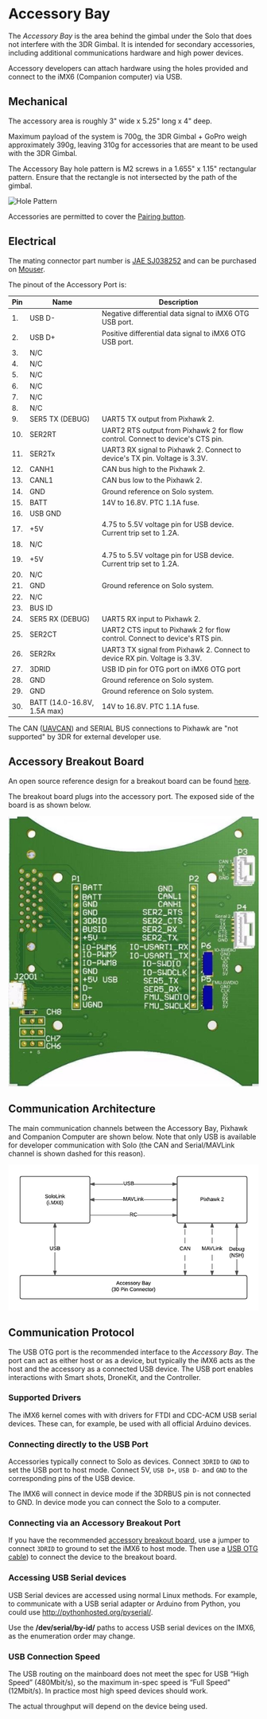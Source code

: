 # Accessory Bay

The *Accessory Bay* is the area behind the gimbal under the Solo that does not interfere with the 3DR Gimbal. It is intended for secondary accessories, including additional communications hardware and high power devices.

Accessory developers can attach hardware using the holes provided and connect to the iMX6 (Companion computer) via USB.

## Mechanical

The accessory area is roughly 3" wide x 5.25" long x 4" deep. 

Maximum payload of the system is 700g, the 3DR Gimbal + GoPro weigh approximately 390g, leaving 310g for accessories that are meant to be used with the 3DR Gimbal.

The Accessory Bay hole pattern is M2 screws in a 1.655" x 1.15" rectangular pattern. Ensure that the rectangle is not intersected by the path of the gimbal.

![Hole Pattern](https://cloud.githubusercontent.com/assets/2678765/10023369/612fcd74-6117-11e5-961d-6a9d4ffeeb35.png)


<aside class="note">
Accessories are permitted to cover the <a href="https://3dr.com/kb/pairing-solo-controller/">Pairing button</a>.
</aside>


## Electrical

The mating connector part number is [JAE SJ038252](https://jae-connectors.com/en/pdf_download_exec.cfm?param=SJ038252.pdf) and can be purchased on [Mouser](http://www.mouser.com/ProductDetail/JAE-Electronics/TX24-30R-6ST-N1E/?qs=%2fha2pyFaduiqgba8kBa6TtehVWNIeLFx3lhQ48lSxiSCqywLxSV2eg%3d%3d).

The pinout of the Accessory Port is:

Pin | Name | Description
--- | --- | --- 
1. | USB D- | Negative differential data signal to iMX6 OTG USB port.
2. | USB D+ | Positive differential data signal to iMX6 OTG USB port.
3. | N/C | 
4. | N/C | 
5. | N/C |  
6. | N/C | 
7. | N/C |  
8. | N/C |  
9. | SER5 TX (DEBUG) | UART5 TX output from Pixhawk 2.
10. | SER2RT | UART2 RTS output from Pixhawk 2 for flow control. Connect to device's CTS pin.
11. | SER2Tx | UART3 RX signal to Pixhawk 2. Connect to device's TX pin. Voltage is 3.3V.
12. | CANH1 | CAN bus high to the Pixhawk 2.
13. | CANL1 | CAN bus low to the Pixhawk 2.
14. | GND | Ground reference on Solo system.
15. | BATT | 14V to 16.8V. PTC 1.1A fuse.
16. | USB GND |  
17. | +5V |  4.75 to 5.5V voltage pin for USB device. Current trip set to 1.2A.
18. | N/C |  
19. | +5V |  4.75 to 5.5V voltage pin for USB device. Current trip set to 1.2A.
20. | N/C |  
21. | GND | Ground reference on Solo system.
22. | N/C |  
23. | BUS ID |  
24. | SER5 RX (DEBUG) | UART5 RX input to Pixhawk 2.
25. | SER2CT | UART2 CTS input to Pixhawk 2 for flow control. Connect to device's RTS pin.
26. | SER2Rx | UART3 TX signal from Pixhawk 2. Connect to device RX pin. Voltage is 3.3V.
27. | 3DRID | USB ID pin for OTG port on iMX6 OTG port	
28. | GND | Ground reference on Solo system.
29. | GND | Ground reference on Solo system.
30. | BATT (14.0-16.8V, 1.5A max) | 14V to 16.8V. PTC 1.1A fuse.

<aside class="caution">
The CAN (<a href="http://uavcan.org/UAVCAN)">UAVCAN</a>) and SERIAL BUS connections to Pixhawk are "not supported" by 3DR for external developer use.
</aside>


## Accessory Breakout Board

An open source reference design for a breakout board can be found [here](https://github.com/3drobotics/Pixhawk_OS_Hardware/tree/master/Accessory_Breakout_X1).

The breakout board plugs into the accessory port. The exposed side of the board is as shown below.

![Accessory Breakout Board PCB (from below)](/images/accessory_breakout_board_pcb_below.jpg)


## Communication Architecture

The main communication channels between the Accessory Bay, Pixhawk and Companion Computer are shown below. Note that only USB is available for developer communication with Solo (the CAN and Serial/MAVLink channel is shown dashed for this reason). 

![Accessory Bay System Architecture](/images/solo_accessory_bay_system_diagram.png)


## Communication Protocol

The USB OTG port is the recommended interface to the *Accessory Bay*. The port can act as either host or as a device, but typically the iMX6 acts as the host and the accessory as a connected USB device. The USB port enables interactions with Smart shots, DroneKit, and the Controller.

### Supported Drivers

The iMX6 kernel comes with with drivers for FTDI and CDC-ACM USB serial devices. These can, for example, be used with all official Arduino devices.

### Connecting directly to the USB Port

Accessories typically connect to Solo as devices. Connect `3DRID` to `GND` to set the USB port to host mode. Connect 5V, `USB D+`, `USB D-` and `GND` to the corresponding pins of the USB device.

The IMX6 will connect in device mode if the 3DRBUS pin is not connected to GND. In device mode you can connect the Solo to a computer.

### Connecting via an Accessory Breakout Port

If you have the recommended [accessory breakout board](#accessory-breakout-board), use a jumper to connect `3DRID` to ground to set the iMX6 to host mode. Then use a [USB OTG cable](http://www.amazon.com/Micro-USB-OTG-Adapter-Cable/dp/B00D8YZ2SA)) to connect the device to the breakout board.

### Accessing USB Serial devices

USB Serial devices are accessed using normal Linux methods. For example, to communicate with a USB serial adapter or Arduino from Python, you could use http://pythonhosted.org/pyserial/.

<aside class="tip">
Use the <strong>/dev/serial/by-id/</strong> paths to access USB serial devices on the IMX6, as the enumeration order may change.
</aside>


### USB Connection Speed

The USB routing on the mainboard does not meet the spec for USB “High Speed” (480Mbit/s), so the maximum in-spec speed is “Full Speed" (12Mbit/s). In practice most high speed devices should work. 

The actual throughput will depend on the device being used.





